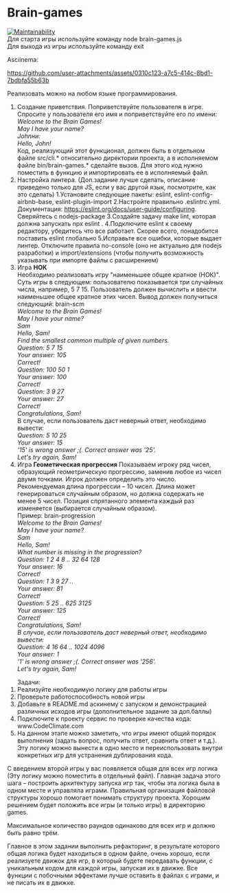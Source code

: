# Brain-games
[![Maintainability](https://api.codeclimate.com/v1/badges/fa6210fc32de0b6ac60d/maintainability)](https://codeclimate.com/github/lemon571/Methodologies_dev/maintainability) <br>
Для старта игры используйте команду node brain-games.js<br>
Для выхода из игры используйте команду exit

Asciinema:



https://github.com/user-attachments/assets/0310c123-a7c5-414c-8bd1-7bdbfa55b63b



Реализовать можно на любом языке программирования.
1) Создание приветствия.
Поприветствуйте пользователя в игре. Спросите у пользователя его имя и поприветствуйте его по имени:<br>
*Welcome to the Brain Games!<br>
May I have your name? <br>
Johnни:<br>
Hello, John!*
<br>Код, реализующий этот функционал, должен быть в отдельном файле src/cli.* относительно директории проекта, а в исполняемом файле bin/brain-games.* сделайте вызов. Для этого код нужно поместить в функцию и импортировать ее в исполняемый файл.<br>
3) Настройка линтера. (Доп.задание лучше сделать, описание приведено только для JS, если у вас другой язык, посмотрите, как это сделать)  1.Установите следующие пакеты: eslint, eslint-config-airbnb-base, eslint-plugin-import  2.Настройте правильно .eslintrc.yml. Документация: https://eslint.org/docs/user-guide/configuring. Сверяйтесь с nodejs-package  3.Создайте задачу make lint, которая должна запускать npx eslint .  4.Подключите eslint к своему редактору, убедитесь что все работает. Скорее всего, понадобится поставить eslint глобально  5.Исправьте все ошибки, которые выдает линтер. Отключите правила no-console (оно не актуально для nodejs разработки) и import/extensions (чтобы получить возможность указывать при импорте файлы с расширением)<br>
4) Игра **НОК**<br>
Необходимо реализовать игру "наименьшее общее кратное (НОК)". Суть игры в следующем: пользователю показывается три случайных числа, например, 5 7 15. Пользователь должен вычислить и ввести наименьшее общее кратное этих чисел.
Вывод должен получиться следующий:
brain-scm<br>
*Welcome to the Brain Games!<br>
May I have your name?<br>
Sam<br>
Hello, Sam!<br>
Find the smallest common multiple of given numbers.<br>
Question: 5 7 15<br>
Your answer: 105<br>
Correct!<br>
Question: 100 50 1<br>
Your answer: 100<br>
Correct!<br>
Question: 3 9 27<br>
Your answer: 27<br>
Correct!<br>
Congratulations, Sam!*<br>
В случае, если пользователь даст неверный ответ, необходимо вывести:<br>
*Question: 5 10 25<br>
Your answer: 15<br>
'15' is wrong answer ;(. Correct answer was '25'.<br>
Let's try again, Sam!*<br>
5) Игра **Геометическая прогрессия**
Показываем игроку ряд чисел, образующий геометрическую прогрессию, заменив любое из чисел двумя точками. Игрок должен определить это число. Рекомендуемая длина прогрессии – 10 чисел. Длина может генерироваться случайным образом, но должна содержать не менее 5 чисел. Позиция спрятанного элемента каждый раз изменяется (выбирается случайным образом).<br>
Пример:
brain-progression<br>
*Welcome to the Brain Games!<br>
May I have your name?<br>
Sam<br>
Hello, Sam!<br>
What number is missing in the progression?<br>
Question: 1 2 4 8  .. 32 64 128<br>
Your answer: 16<br>
Correct!<br>
Question: 1 3 9 27 ..<br>
Your answer: 81<br>
Correct!<br>
Question: 5 25 .. 625 3125<br>
Your answer: 125<br>
Correct!<br>
Congratulations, Sam!<br>
В случае, если пользователь даст неверный ответ, необходимо вывести:<br>
Question: 4 16 64 .. 1024 4096<br>
Your answer:  1<br>
'1' is wrong answer ;(. Correct answer was '256'.<br>
Let's try again, Sam!*<br>
<ol>Задачи:
  <li>Реализуйте необходимую логику для работы игры</li>
  <li>Проверьте работоспособность новой игры</li>
  <li>Добавьте в README.md аскинему с запуском и демонстрацией различных исходов игры (дополнительное задание за доп.баллы)</li>
  <li>Подключите к проекту сервис по проверке качества кода: www.CodeClimate.com</li>
  <li>На данном этапе можно заметить, что игры имеют общий порядок выполнения (задать вопрос, получить ответ, сравнить ответ и т.д.). Эту логику можно вынести в одно место и переиспользовать внутри конкретных игр для устранения дублирования кода.</li></ol>
<p>С введением второй игры у вас появляется общая для всех игр логика (Эту логику можно поместить в отдельный файл). Главная задача этого шага – построить архитектуру запуска игр так, чтобы эта логика была в одном месте и управляла играми.
Правильная организация файловой структуры хорошо помогает понимать структуру проекта. Хорошим решением будет положить все игры (и только игры) в директорию games.</p>
Максимальное количество раундов одинаково для всех игр и должно быть равно трём.<br>
<p>Главное в этом задании выполнить рефакторинг, в результате которого общая логика будет находиться в одном файле, очень хорошо, если реализуете движок для игр, в который будете передавать функции, с уникальным кодом для каждой игры, запуская их в движке. Все функции с побочными эффектами лучше оставить в файлах с играми, и не писать их в движке.</p>
